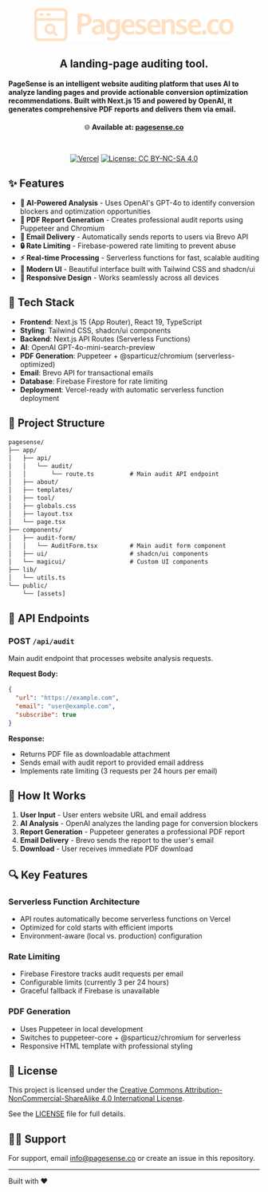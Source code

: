 



<div align="center">
  <a href="https://www.pagesense.co/tool">
    <img src="public/Title-WOB.png" alt="PageSense Logo" width="400">
  </a>
  <h2>A landing-page auditing tool.
</div>



#### PageSense is an intelligent website auditing platform that uses AI to analyze landing pages and provide actionable conversion optimization recommendations. Built with Next.js 15 and powered by OpenAI, it generates comprehensive PDF reports and delivers them via email.


<div align="center">

🌐 **Available at: [pagesense.co](https:/www.pagesense.co/tool)**
</div>
<br/>
<div align="center">

[![Vercel](https://img.shields.io/badge/deploy-on%20Vercel-blue?logo=vercel)](https://vercel.com/new)
[![License: CC BY-NC-SA 4.0](https://img.shields.io/badge/License-CC%20BY--NC--SA%204.0-lightgrey.svg)](https://creativecommons.org/licenses/by-nc-sa/4.0/)

</div>

## ✨ Features

- **🤖 AI-Powered Analysis** - Uses OpenAI's GPT-4o to identify conversion blockers and optimization opportunities
- **📄 PDF Report Generation** - Creates professional audit reports using Puppeteer and Chromium
- **📧 Email Delivery** - Automatically sends reports to users via Brevo API
- **🔒 Rate Limiting** - Firebase-powered rate limiting to prevent abuse
- **⚡ Real-time Processing** - Serverless functions for fast, scalable auditing
- **🎨 Modern UI** - Beautiful interface built with Tailwind CSS and shadcn/ui
- **📱 Responsive Design** - Works seamlessly across all devices

## 🚀 Tech Stack

- **Frontend**: Next.js 15 (App Router), React 19, TypeScript
- **Styling**: Tailwind CSS, shadcn/ui components
- **Backend**: Next.js API Routes (Serverless Functions)
- **AI**: OpenAI GPT-4o-mini-search-preview
- **PDF Generation**: Puppeteer + @sparticuz/chromium (serverless-optimized)
- **Email**: Brevo API for transactional emails
- **Database**: Firebase Firestore for rate limiting
- **Deployment**: Vercel-ready with automatic serverless function deployment

## 📁 Project Structure

```
pagesense/
├── app/
│   ├── api/
│   │   └── audit/
│   │       └── route.ts          # Main audit API endpoint
│   ├── about/
│   ├── templates/
│   ├── tool/
│   ├── globals.css
│   ├── layout.tsx
│   └── page.tsx
├── components/
│   ├── audit-form/
│   │   └── AuditForm.tsx         # Main audit form component
│   ├── ui/                       # shadcn/ui components
│   └── magicui/                  # Custom UI components
├── lib/
│   └── utils.ts
└── public/
    └── [assets]
```

## 🔧 API Endpoints

### POST `/api/audit`
Main audit endpoint that processes website analysis requests.

**Request Body:**
```json
{
  "url": "https://example.com",
  "email": "user@example.com",
  "subscribe": true
}
```

**Response:**
- Returns PDF file as downloadable attachment
- Sends email with audit report to provided email address
- Implements rate limiting (3 requests per 24 hours per email)

## 🎯 How It Works

1. **User Input** - User enters website URL and email address
2. **AI Analysis** - OpenAI analyzes the landing page for conversion blockers
3. **Report Generation** - Puppeteer generates a professional PDF report
4. **Email Delivery** - Brevo sends the report to the user's email
5. **Download** - User receives immediate PDF download


## 🔍 Key Features

### Serverless Function Architecture
- API routes automatically become serverless functions on Vercel
- Optimized for cold starts with efficient imports
- Environment-aware (local vs. production) configuration

### Rate Limiting
- Firebase Firestore tracks audit requests per email
- Configurable limits (currently 3 per 24 hours)
- Graceful fallback if Firebase is unavailable

### PDF Generation
- Uses Puppeteer in local development
- Switches to puppeteer-core + @sparticuz/chromium for serverless
- Responsive HTML template with professional styling

## 📝 License

This project is licensed under the [Creative Commons Attribution-NonCommercial-ShareAlike 4.0 International License](https://creativecommons.org/licenses/by-nc-sa/4.0/).

See the [LICENSE](./LICENSE) file for full details.

## 🙋‍♂️ Support

For support, email info@pagesense.co or create an issue in this repository.

---

Built with ❤️
